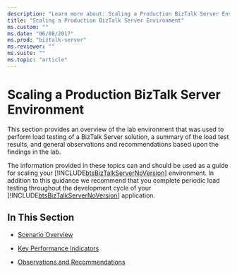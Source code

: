 ```yaml
---
description: "Learn more about: Scaling a Production BizTalk Server Environment"
title: "Scaling a Production BizTalk Server Environment"
ms.custom: ""
ms.date: "06/08/2017"
ms.prod: "biztalk-server"
ms.reviewer: ""
ms.suite: ""
ms.topic: "article"
---
```

# Scaling a Production BizTalk Server Environment
This section provides an overview of the lab environment that was used to perform load testing of a BizTalk Server solution, a summary of the load test results, and general observations and recommendations based upon the findings in the lab.  
  
 The information provided in these topics can and should be used as a guide for scaling your [!INCLUDE[btsBizTalkServerNoVersion](../includes/btsbiztalkservernoversion-md.md)] environment. In addition to this guidance we recommend that you complete periodic load testing throughout the development cycle of your [!INCLUDE[btsBizTalkServerNoVersion](../includes/btsbiztalkservernoversion-md.md)] application.  
  
## In This Section  
  
-   [Scenario Overview](../technical-guides/scenario-overview.md)  
  
-   [Key Performance Indicators](../technical-guides/key-performance-indicators.md)  
  
-   [Observations and Recommendations](../technical-guides/observations-and-recommendations.md)
